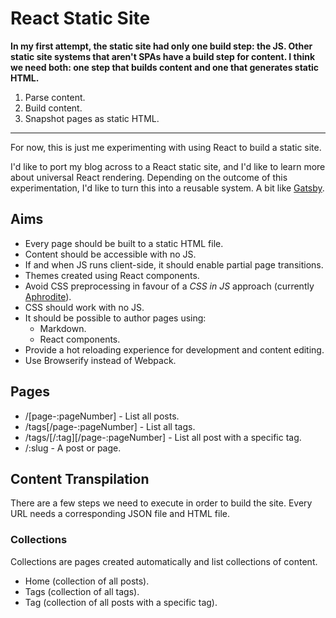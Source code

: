 # React Static Site

**In my first attempt, the static site had only one build step: the JS. Other
static site systems that aren't SPAs have a build step for content. I think
we need both: one step that builds content and one that generates static
HTML.**

1) Parse content.
2) Build content.
3) Snapshot pages as static HTML.

***

For now, this is just me experimenting with using React to build a static site.

I'd like to port my blog across to a React static site, and I'd like to learn
more about universal React rendering. Depending on the outcome of this
experimentation, I'd like to turn this into a reusable system. A bit like
[Gatsby](https://github.com/gatsbyjs/gatsby).

## Aims

- Every page should be built to a static HTML file.
- Content should be accessible with no JS.
- If and when JS runs client-side, it should enable partial page transitions.
- Themes created using React components.
- Avoid CSS preprocessing in favour of a *CSS in JS* approach (currently [Aphrodite](https://github.com/Khan/aphrodite)).
- CSS should work with no JS.
- It should be possible to author pages using:
  - Markdown.
  - React components.
- Provide a hot reloading experience for development and content editing.
- Use Browserify instead of Webpack.

## Pages

- /[page-:pageNumber] - List all posts.
- /tags[/page-:pageNumber] - List all tags.
- /tags/[/:tag][/page-:pageNumber] - List all post with a specific tag.
- /:slug - A post or page.

## Content Transpilation

There are a few steps we need to execute in order to build the site. Every
URL needs a corresponding JSON file and HTML file.

### Collections

Collections are pages created automatically and list collections of content.

- Home (collection of all posts).
- Tags (collection of all tags).
- Tag (collection of all posts with a specific tag).